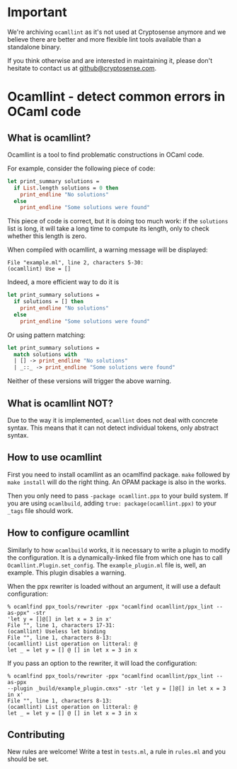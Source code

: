 # Important

We're archiving `ocamllint` as it's not used at Cryptosense anymore and we believe
there are better and more flexible lint tools available than a standalone binary.

If you think otherwise and are interested in maintaining it, please don't hesitate to
contact us at github@cryptosense.com.


Ocamllint - detect common errors in OCaml code
==============================================

What is ocamllint?
------------------

Ocamllint is a tool to find problematic constructions in OCaml code.

For example, consider the following piece of code:

```ocaml
let print_summary solutions =
  if List.length solutions = 0 then
    print_endline "No solutions"
  else
    print_endline "Some solutions were found"
```

This piece of code is correct, but it is doing too much work: if the `solutions`
list is long, it will take a long time to compute its length, only to check
whether this length is zero.

When compiled with ocamllint, a warning message will be displayed:

```
File "example.ml", line 2, characters 5-30:
(ocamllint) Use = []
```

Indeed, a more efficient way to do it is

```ocaml
let print_summary solutions =
  if solutions = [] then
    print_endline "No solutions"
  else
    print_endline "Some solutions were found"
```

Or using pattern matching:

```ocaml
let print_summary solutions =
  match solutions with
  | [] -> print_endline "No solutions"
  | _::_ -> print_endline "Some solutions were found"
```

Neither of these versions will trigger the above warning.

What is ocamllint NOT?
----------------------

Due to the way it is implemented, `ocamllint` does not deal with concrete
syntax. This means that it can not detect individual tokens, only abstract
syntax.

How to use ocamllint
--------------------

First you need to install ocamllint as an ocamlfind package. `make` followed by
`make install` will do the right thing. An OPAM package is also in the works.

Then you only need to pass `-package ocamllint.ppx` to your build system.
If you are using `ocamlbuild`, adding `true: package(ocamllint.ppx)` to
your `_tags` file should work.

How to configure ocamllint
--------------------------

Similarly to how `ocamlbuild` works, it is necessary to write a plugin to modify
the configuration. It is a dynamically-linked file from which one has to call
`Ocamllint.Plugin.set_config`. The `example_plugin.ml` file is, well, an
example. This plugin disables a warning.

When the ppx rewriter is loaded without an argument, it will use a default
configuration:

```
% ocamlfind ppx_tools/rewriter -ppx "ocamlfind ocamllint/ppx_lint --as-ppx" -str
'let y = []@[] in let x = 3 in x'
File "", line 1, characters 17-31:
(ocamllint) Useless let binding
File "", line 1, characters 8-13:
(ocamllint) List operation on litteral: @
let _ = let y = [] @ [] in let x = 3 in x
```

If you pass an option to the rewriter, it will load the configuration:

```
% ocamlfind ppx_tools/rewriter -ppx "ocamlfind ocamllint/ppx_lint --as-ppx
--plugin _build/example_plugin.cmxs" -str 'let y = []@[] in let x = 3 in x'
File "", line 1, characters 8-13:
(ocamllint) List operation on litteral: @
let _ = let y = [] @ [] in let x = 3 in x
```

Contributing
------------

New rules are welcome! Write a test in `tests.ml`, a rule in `rules.ml` and you
should be set.
